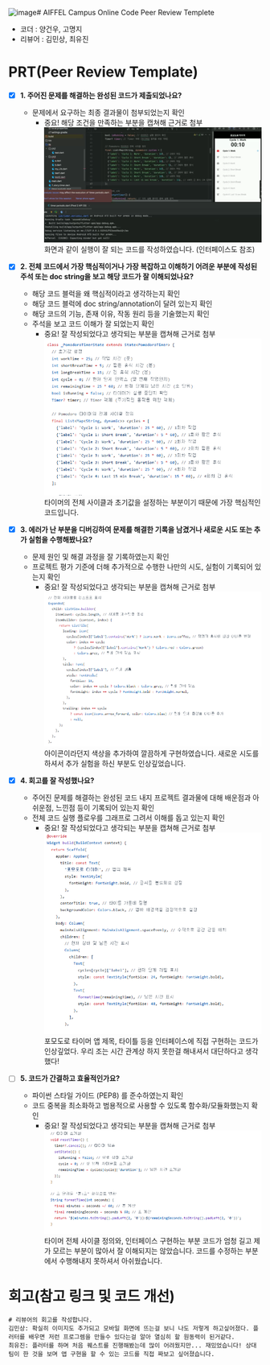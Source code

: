 ![image](https://github.com/user-attachments/assets/9af359c4-539a-48cc-94fa-6a904df8b3bb)# AIFFEL Campus Online Code Peer Review Templete
- 코더 : 양건우, 고명지
- 리뷰어 : 김민상, 최유진


# PRT(Peer Review Template)
- [x]  **1. 주어진 문제를 해결하는 완성된 코드가 제출되었나요?**
    - 문제에서 요구하는 최종 결과물이 첨부되었는지 확인
        - 중요! 해당 조건을 만족하는 부분을 캡쳐해 근거로 첨부
    ![Alt text](./1.png)
    화면과 같이 실행이 잘 되는 코드를 작성하였습니다. (인터페이스도 참조)

- [x]  **2. 전체 코드에서 가장 핵심적이거나 가장 복잡하고 이해하기 어려운 부분에 작성된 
주석 또는 doc string을 보고 해당 코드가 잘 이해되었나요?**
    - 해당 코드 블럭을 왜 핵심적이라고 생각하는지 확인
    - 해당 코드 블럭에 doc string/annotation이 달려 있는지 확인
    - 해당 코드의 기능, 존재 이유, 작동 원리 등을 기술했는지 확인
    - 주석을 보고 코드 이해가 잘 되었는지 확인
        - 중요! 잘 작성되었다고 생각되는 부분을 캡쳐해 근거로 첨부
    ![Alt text](./2.png)
    타이머의 전체 사이클과 초기값을 설정하는 부분이기 때문에 가장 핵심적인 코드입니다.



- [x]  **3. 에러가 난 부분을 디버깅하여 문제를 해결한 기록을 남겼거나
새로운 시도 또는 추가 실험을 수행해봤나요?**
    - 문제 원인 및 해결 과정을 잘 기록하였는지 확인
    - 프로젝트 평가 기준에 더해 추가적으로 수행한 나만의 시도, 
    실험이 기록되어 있는지 확인
        - 중요! 잘 작성되었다고 생각되는 부분을 캡쳐해 근거로 첨부
     ![Alt text](./3.png)
    아이콘이라던지 색상을 추가하여 깔끔하게 구현하였습니다. 새로운 시도를 하셔서 추가 실험을 하신 부분도 인상깊었습니다.

- [x]  **4. 회고를 잘 작성했나요?**
    - 주어진 문제를 해결하는 완성된 코드 내지 프로젝트 결과물에 대해
    배운점과 아쉬운점, 느낀점 등이 기록되어 있는지 확인
    - 전체 코드 실행 플로우를 그래프로 그려서 이해를 돕고 있는지 확인
        - 중요! 잘 작성되었다고 생각되는 부분을 캡쳐해 근거로 첨부
        ![Alt text](./4.png)
        포모도로 타이머 앱 제목, 타이틀 등을 인터페이스에 직접 구현하는 코드가 인상깊었다. 우리 조는 시간 관계상 하지 못한걸 해내셔서 대단하다고 생각했다!

- [ ]  **5. 코드가 간결하고 효율적인가요?**
    - 파이썬 스타일 가이드 (PEP8) 를 준수하였는지 확인
    - 코드 중복을 최소화하고 범용적으로 사용할 수 있도록 함수화/모듈화했는지 확인
        - 중요! 잘 작성되었다고 생각되는 부분을 캡쳐해 근거로 첨부
        ![Alt text](./5.png)
        타이머 전체 사이클 정의와, 인터페이스 구현하는 부분 코드가 엄청 길고 제가 모르는 부분이 많아서 잘 이해되지는 않았습니다.
        코드를 수정하는 부분에서 수행해내지 못하셔서 아쉬웠습니다.

# 회고(참고 링크 및 코드 개선)
```
# 리뷰어의 회고를 작성합니다.
김민상: 확실히 이미지도 추가되고 모바일 화면에 뜨는걸 보니 나도 저렇게 하고싶어졌다. 플러터를 배우면 저런 프로그렘을 만들수 있다는걸 알아 열심히 할 원동력이 된거같다.
최유진: 플러터를 하며 처음 퀘스트를 진행해봤는데 많이 어려웠지만... 재밌었습니다! 상대 팀이 한 것을 보며 앱 구현을 할 수 있는 코드를 직접 짜보고 싶어졌습니다. 
```
